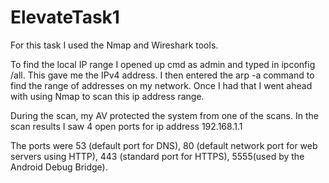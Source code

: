 # ElevateTask1

For this task I used the Nmap and Wireshark tools. 

To find the local IP range I opened up cmd as admin and typed in ipconfig /all. This gave me the IPv4 address. I then entered the arp -a command to find the range of addresses on my network. Once I had that I went ahead with using Nmap to scan this ip address range.

During the scan, my AV protected the system from one of the scans. In the scan results I saw 4 open ports for ip address 192.168.1.1

The ports were 53 (default port for DNS), 80 (default network port for web servers using HTTP), 443 (standard port for HTTPS), 5555(used by the Android Debug Bridge).

